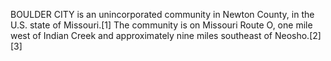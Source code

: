 BOULDER CITY is an unincorporated community in Newton County, in the U.S. state of Missouri.[1] The community is on Missouri Route O, one mile west of Indian Creek and approximately nine miles southeast of Neosho.[2][3]
